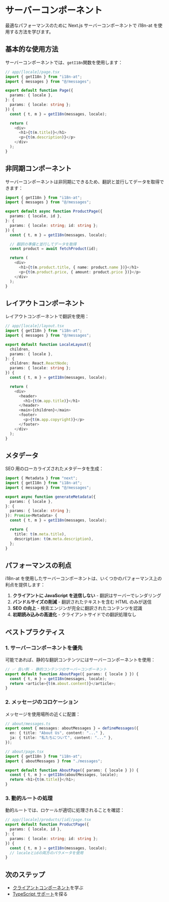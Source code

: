 # サーバーコンポーネント

最適なパフォーマンスのために Next.js サーバーコンポーネントで i18n-at を使用する方法を学びます。

## 基本的な使用方法

サーバーコンポーネントでは、`getI18n`関数を使用します：

```typescript
// app/[locale]/page.tsx
import { getI18n } from "i18n-at";
import { messages } from "@/messages";

export default function Page({
  params: { locale },
}: {
  params: { locale: string };
}) {
  const { t, m } = getI18n(messages, locale);

  return (
    <div>
      <h1>{t(m.title)}</h1>
      <p>{t(m.description)}</p>
    </div>
  );
}
```

## 非同期コンポーネント

サーバーコンポーネントは非同期にできるため、翻訳と並行してデータを取得できます：

```typescript
import { getI18n } from "i18n-at";
import { messages } from "@/messages";

export default async function ProductPage({
  params: { locale, id },
}: {
  params: { locale: string; id: string };
}) {
  const { t, m } = getI18n(messages, locale);

  // 翻訳の準備と並行してデータを取得
  const product = await fetchProduct(id);

  return (
    <div>
      <h1>{t(m.product.title, { name: product.name })}</h1>
      <p>{t(m.product.price, { amount: product.price })}</p>
    </div>
  );
}
```

## レイアウトコンポーネント

レイアウトコンポーネントで翻訳を使用：

```typescript
// app/[locale]/layout.tsx
import { getI18n } from "i18n-at";
import { messages } from "@/messages";

export default function LocaleLayout({
  children,
  params: { locale },
}: {
  children: React.ReactNode;
  params: { locale: string };
}) {
  const { t, m } = getI18n(messages, locale);

  return (
    <div>
      <header>
        <h1>{t(m.app.title)}</h1>
      </header>
      <main>{children}</main>
      <footer>
        <p>{t(m.app.copyright)}</p>
      </footer>
    </div>
  );
}
```

## メタデータ

SEO 用のローカライズされたメタデータを生成：

```typescript
import { Metadata } from "next";
import { getI18n } from "i18n-at";
import { messages } from "@/messages";

export async function generateMetadata({
  params: { locale },
}: {
  params: { locale: string };
}): Promise<Metadata> {
  const { t, m } = getI18n(messages, locale);

  return {
    title: t(m.meta.title),
    description: t(m.meta.description),
  };
}
```

## パフォーマンスの利点

i18n-at を使用したサーバーコンポーネントは、いくつかのパフォーマンス上の利点を提供します：

1. **クライアントに JavaScript を送信しない** - 翻訳はサーバーでレンダリング
2. **バンドルサイズの削減** - 翻訳されたテキストを含む HTML のみが送信
3. **SEO の向上** - 検索エンジンが完全に翻訳されたコンテンツを認識
4. **初期読み込みの高速化** - クライアントサイドでの翻訳処理なし

## ベストプラクティス

### 1. サーバーコンポーネントを優先

可能であれば、静的な翻訳コンテンツにはサーバーコンポーネントを使用：

```typescript
// ✅ 良い例 - 静的コンテンツのサーバーコンポーネント
export default function AboutPage({ params: { locale } }) {
  const { t, m } = getI18n(messages, locale);
  return <article>{t(m.about.content)}</article>;
}
```

### 2. メッセージのコロケーション

メッセージを使用場所の近くに配置：

```typescript
// about/messages.ts
export const { messages: aboutMessages } = defineMessages({
  en: { title: "About Us", content: "..." },
  ja: { title: "私たちについて", content: "..." },
});

// about/page.tsx
import { getI18n } from "i18n-at";
import { aboutMessages } from "./messages";

export default function AboutPage({ params: { locale } }) {
  const { t, m } = getI18n(aboutMessages, locale);
  return <h1>{t(m.title)}</h1>;
}
```

### 3. 動的ルートの処理

動的ルートでは、ロケールが適切に処理されることを確認：

```typescript
// app/[locale]/products/[id]/page.tsx
export default function ProductPage({
  params: { locale, id },
}: {
  params: { locale: string; id: string };
}) {
  const { t, m } = getI18n(messages, locale);
  // localeとidの両方のパラメータを使用
}
```

## 次のステップ

- [クライアントコンポーネント](/ja-jp/essentials/client-components)を学ぶ
- [TypeScript サポート](/ja-jp/advanced/typescript-support)を探る
